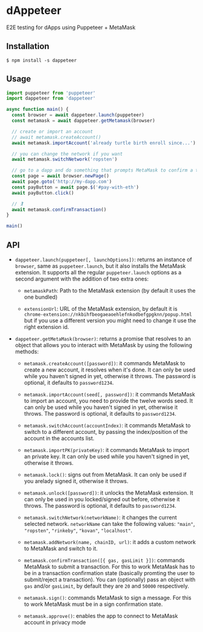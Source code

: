 # dAppeteer

E2E testing for dApps using Puppeteer + MetaMask

## Installation

```
$ npm install -s dappeteer
```

## Usage

```js
import puppeteer from 'puppeteer'
import dappeteer from 'dappeteer'

async function main() {
  const browser = await dappeteer.launch(puppeteer)
  const metamask = await dappeteer.getMetamask(browser)

  // create or import an account
  // await metamask.createAccount()
  await metamask.importAccount('already turtle birth enroll since...')

  // you can change the network if you want
  await metamask.switchNetwork('ropsten')

  // go to a dapp and do something that prompts MetaMask to confirm a transaction
  const page = await browser.newPage()
  await page.goto('http://my-dapp.com')
  const payButton = await page.$('#pay-with-eth')
  await payButton.click()

  // 🏌
  await metamask.confirmTransaction()
}

main()
```

## API

- `dappeteer.launch(puppeteer[, launchOptions])`: returns an instance of `browser`, same as `puppeteer.launch`, but it also installs the MetaMask extension. It supports all the regular `puppeteer.launch` options as a second argument with the addition of two extra ones:

  - `metamaskPath`: Path to the MetaMask extension (by default it uses the one bundled)

  - `extensionUrl`: URL of the MetaMask extension, by default it is `chrome-extension://nkbihfbeogaeaoehlefnkodbefgpgknn/popup.html` but if you use a different version you might need to change it use the right extension id.

- `dappeteer.getMetaMask(browser)`: returns a promise that resolves to an object that allows you to interact with MetaMask by using the following methods:

  - `metamask.createAccount([password])`: it commands MetaMask to create a new account, it resolves when it's done. It can only be used while you haven't signed in yet, otherwise it throws. The password is optional, it defaults to `password1234`.

  - `metamask.importAccount(seed[, password])`: it commands MetaMask to import an account, you need to provide the twelve words seed. It can only be used while you haven't signed in yet, otherwise it throws. The password is optional, it defaults to `password1234`.

  - `metamask.switchAccount(accountIndex)`: it commands MetaMask to switch to a different account, by passing the index/position of the account in the accounts list.

  - `metamask.importPK(privateKey)`: it commands MetaMask to import an private key. It can only be used while you haven't signed in yet, otherwise it throws.

  - `metamask.lock()`: signs out from MetaMask. It can only be used if you arelady signed it, otherwise it throws.

  - `metamask.unlock([password])`: it unlocks the MetaMask extension. It can only be used in you locked/signed out before, otherwise it throws. The password is optional, it defaults to `password1234`.

  - `metamask.switchNetwork(networkName)`: it changes the current selected network. `networkName` can take the following values: `"main"`, `"ropsten"`, `"rinkeby"`, `"kovan"`, `"localhost"`.

  - `metamask.addNetwork(name, chainID, url)`: it adds a custom network to MetaMask and switch to it.

  - `metamask.confirmTransaction([{ gas, gasLimit }])`: commands MetaMask to submit a transaction. For this to work MetaMask has to be in a transaction confirmation state (basically promting the user to submit/reject a transaction). You can (optionally) pass an object with `gas` and/or `gasLimit`, by default they are `20` and `50000` respectively.

  - `metamask.sign()`: commands MetaMask to sign a message. For this to work MetaMask must be in a sign confirmation state.
  
  - `metamask.approve()`: enables the app to connect to MetaMask account in privacy mode
